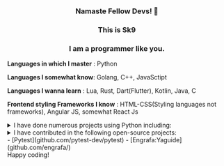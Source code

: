 <h3 align='center'>Namaste Fellow Devs! 👋</h3>

<h3 align='center'>This is Sk9</h3>

<h3 align='center'>I am a programmer like you.</h3>

**Languages in which I master** : Python

**Languages I somewhat know**: Golang, C++, JavaSctipt

**Languages I wanna learn** : Lua, Rust, Dart(Flutter), Kotlin, Java, C

**Frontend styling Frameworks I know** : HTML-CSS(Styling languages not frameworks), Angular JS, somewhat React Js

<details>
  <summary> I have done numerous projects using Python including: </summary>
  <br/>
  <p>
  - Face Mask Detector
  - Numerous Discord Bots
  - Minecraft Clone(using ursina engine)
  - Websites using Flask and Django
  - AI Chatbot
  - Machine learning models
  - GUI chat application
  - Python interpreter
  - Web Scraping
  - GUI music players
  - Mac Address changer
  - Malware
  </p>
</details>

<details>
  <summary> I have contributed in the following open-source projects: <summary>
  - [Pytest](github.com/pytest-dev/pytest)
  - [Engrafa:Yaguide](github.com/engrafa/)
</details>
Happy coding!
